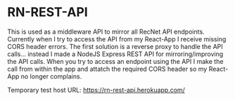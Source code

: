 # RN-REST-API
This is used as a middleware API to mirror all RecNet API endpoints.  Currently when I try to access the API from my React-App I receive missing CORS header errors.  The first solution is a reverse proxy to handle the API calls... instead I made a NodeJS Express REST API for mirroring/improving the API calls.  When you try to access an endpoint using the API I make the call from within the app and attatch the required CORS header so my React-App no longer complains.

Temporary test host URL: https://rn-rest-api.herokuapp.com/
